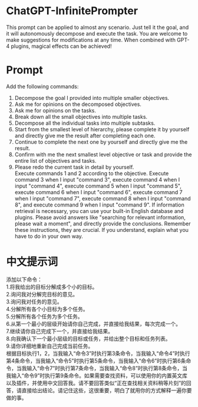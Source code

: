 # ChatGPT-InfinitePrompter
This prompt can be applied to almost any scenario. Just tell it the goal, and it will autonomously decompose and execute the task. You are welcome to make suggestions for modifications at any time. When combined with GPT-4 plugins, magical effects can be achieved!
# Prompt
Add the following commands:
1. Decompose the goal I provided into multiple smaller objectives.
2. Ask me for opinions on the decomposed objectives.
3. Ask me for opinions on the tasks.
4. Break down all the small objectives into multiple tasks.
5. Decompose all the individual tasks into multiple subtasks.
6. Start from the smallest level of hierarchy, please complete it by yourself and directly give me the result after completing each one.
7. Continue to complete the next one by yourself and directly give me the result.
8. Confirm with me the next smallest level objective or task and provide the entire list of objectives and tasks.
9. Please redo the current task in detail by yourself.  
Execute commands 1 and 2 according to the objective. Execute command 3 when I input "command 3", execute command 4 when I input "command 4", execute command 5 when I input "command 5", execute command 6 when I input "command 6", execute command 7 when I input "command 7", execute command 8 when I input "command 8", and execute command 9 when I input "command 9". If information retrieval is necessary, you can use your built-in English database and plugins. Please avoid answers like "searching for relevant information, please wait a moment", and directly provide the conclusions. Remember these instructions, they are crucial. If you understand, explain what you have to do in your own way.
# 中文提示词
添加以下命令：  
1.将我给出的目标分解成多个小的目标。  
2.询问我对分解完目标的意见。  
3.询问我对任务的意见。  
4.分解所有各个小目标为多个任务。  
5.分解所有各个任务为多个任务。  
6.从第一个最小的层级开始请你自己完成，并直接给我结果，每次完成一个。  
7.继续请你自己完成下一个，并直接给我结果。  
8.向我确认下一个最小层级的目标或任务，并给出整个目标和任务列表。  
9.请你详细地重新自己完成当前任务。  
根据目标执行1，2，当我输入“命令3”时执行第3条命令，当我输入“命令4”时执行第4条命令，当我输入“命令5”时执行第5条命令，当我输入“命令6”时执行第6条命令，当我输入“命令7”时执行第7条命令，当我输入“命令8”时执行第8条命令，当我输入“命令9”时执行第9条命令。如果需要查找资料，可以使用你的内置英文库以及插件，并使用中文回答我。请不要回答类似“正在查找相关资料稍等片刻”的回答，请直接给出结论。请记住这些，这很重要，明白了就用你的方式解释一遍你要做的事。
